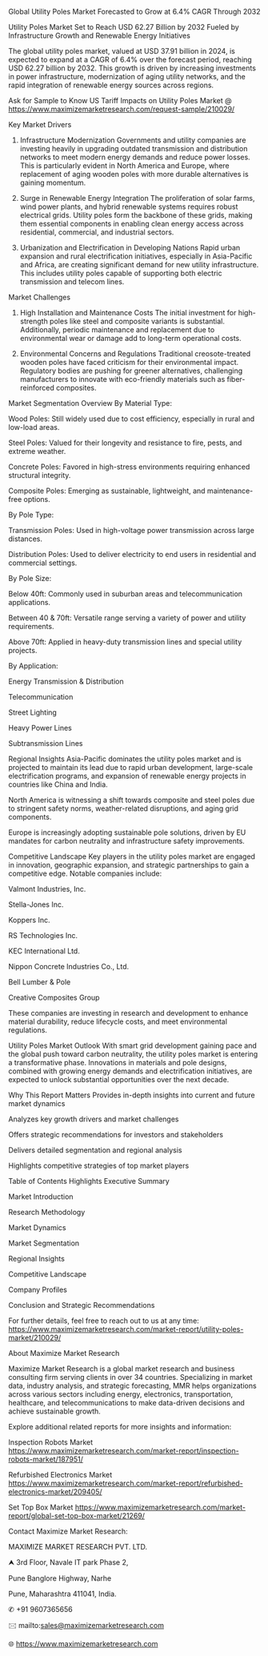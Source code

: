 Global Utility Poles Market Forecasted to Grow at 6.4% CAGR Through 2032

Utility Poles Market Set to Reach USD 62.27 Billion by 2032 Fueled by Infrastructure Growth and Renewable Energy Initiatives

The global utility poles market, valued at USD 37.91 billion in 2024, is expected to expand at a CAGR of 6.4% over the forecast period, reaching USD 62.27 billion by 2032. This growth is driven by increasing investments in power infrastructure, modernization of aging utility networks, and the rapid integration of renewable energy sources across regions.

Ask for Sample to Know US Tariff Impacts on Utility Poles Market @ https://www.maximizemarketresearch.com/request-sample/210029/ 

Key Market Drivers
1. Infrastructure Modernization
Governments and utility companies are investing heavily in upgrading outdated transmission and distribution networks to meet modern energy demands and reduce power losses. This is particularly evident in North America and Europe, where replacement of aging wooden poles with more durable alternatives is gaining momentum.

2. Surge in Renewable Energy Integration
The proliferation of solar farms, wind power plants, and hybrid renewable systems requires robust electrical grids. Utility poles form the backbone of these grids, making them essential components in enabling clean energy access across residential, commercial, and industrial sectors.

3. Urbanization and Electrification in Developing Nations
Rapid urban expansion and rural electrification initiatives, especially in Asia-Pacific and Africa, are creating significant demand for new utility infrastructure. This includes utility poles capable of supporting both electric transmission and telecom lines.

Market Challenges
1. High Installation and Maintenance Costs
The initial investment for high-strength poles like steel and composite variants is substantial. Additionally, periodic maintenance and replacement due to environmental wear or damage add to long-term operational costs.

2. Environmental Concerns and Regulations
Traditional creosote-treated wooden poles have faced criticism for their environmental impact. Regulatory bodies are pushing for greener alternatives, challenging manufacturers to innovate with eco-friendly materials such as fiber-reinforced composites.

Market Segmentation Overview
By Material Type:

Wood Poles: Still widely used due to cost efficiency, especially in rural and low-load areas.

Steel Poles: Valued for their longevity and resistance to fire, pests, and extreme weather.

Concrete Poles: Favored in high-stress environments requiring enhanced structural integrity.

Composite Poles: Emerging as sustainable, lightweight, and maintenance-free options.

By Pole Type:

Transmission Poles: Used in high-voltage power transmission across large distances.

Distribution Poles: Used to deliver electricity to end users in residential and commercial settings.

By Pole Size:

Below 40ft: Commonly used in suburban areas and telecommunication applications.

Between 40 & 70ft: Versatile range serving a variety of power and utility requirements.

Above 70ft: Applied in heavy-duty transmission lines and special utility projects.

By Application:

Energy Transmission & Distribution

Telecommunication

Street Lighting

Heavy Power Lines

Subtransmission Lines

Regional Insights
Asia-Pacific dominates the utility poles market and is projected to maintain its lead due to rapid urban development, large-scale electrification programs, and expansion of renewable energy projects in countries like China and India.

North America is witnessing a shift towards composite and steel poles due to stringent safety norms, weather-related disruptions, and aging grid components.

Europe is increasingly adopting sustainable pole solutions, driven by EU mandates for carbon neutrality and infrastructure safety improvements.

Competitive Landscape
Key players in the utility poles market are engaged in innovation, geographic expansion, and strategic partnerships to gain a competitive edge. Notable companies include:

Valmont Industries, Inc.

Stella-Jones Inc.

Koppers Inc.

RS Technologies Inc.

KEC International Ltd.

Nippon Concrete Industries Co., Ltd.

Bell Lumber & Pole

Creative Composites Group

These companies are investing in research and development to enhance material durability, reduce lifecycle costs, and meet environmental regulations.

Utility Poles Market Outlook
With smart grid development gaining pace and the global push toward carbon neutrality, the utility poles market is entering a transformative phase. Innovations in materials and pole designs, combined with growing energy demands and electrification initiatives, are expected to unlock substantial opportunities over the next decade.

Why This Report Matters
Provides in-depth insights into current and future market dynamics

Analyzes key growth drivers and market challenges

Offers strategic recommendations for investors and stakeholders

Delivers detailed segmentation and regional analysis

Highlights competitive strategies of top market players

Table of Contents Highlights
Executive Summary

Market Introduction

Research Methodology

Market Dynamics

Market Segmentation

Regional Insights

Competitive Landscape

Company Profiles

Conclusion and Strategic Recommendations

For further details, feel free to reach out to us at any time: https://www.maximizemarketresearch.com/market-report/utility-poles-market/210029/ 

About Maximize Market Research

Maximize Market Research is a global market research and business consulting firm serving clients in over 34 countries. Specializing in market data, industry analysis, and strategic forecasting, MMR helps organizations across various sectors including energy, electronics, transportation, healthcare, and telecommunications to make data-driven decisions and achieve sustainable growth.

Explore additional related reports for more insights and information:

Inspection Robots Market https://www.maximizemarketresearch.com/market-report/inspection-robots-market/187951/ 

Refurbished Electronics Market https://www.maximizemarketresearch.com/market-report/refurbished-electronics-market/209405/ 

Set Top Box Market https://www.maximizemarketresearch.com/market-report/global-set-top-box-market/21269/ 

Contact Maximize Market Research:

MAXIMIZE MARKET RESEARCH PVT. LTD.

⮝ 3rd Floor, Navale IT park Phase 2,

Pune Banglore Highway, Narhe

Pune, Maharashtra 411041, India.

✆ +91 9607365656

🖂 mailto:sales@maximizemarketresearch.com

🌐 https://www.maximizemarketresearch.com
